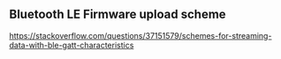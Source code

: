 


## Bluetooth LE Firmware upload scheme ##

https://stackoverflow.com/questions/37151579/schemes-for-streaming-data-with-ble-gatt-characteristics